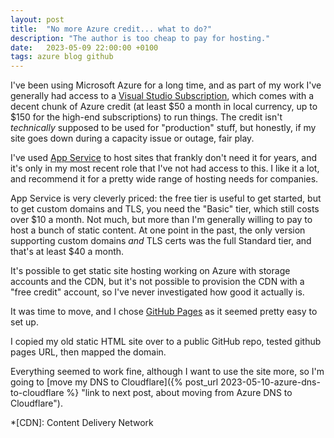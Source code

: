 ```yaml
---
layout: post
title:  "No more Azure credit... what to do?"
description: "The author is too cheap to pay for hosting."
date:   2023-05-09 22:00:00 +0100
tags: azure blog github
---
```


I've been using Microsoft Azure for a long time, and as part of my work I've generally had access to a [Visual Studio Subscription](https://visualstudio.microsoft.com/subscriptions/), which comes with a decent chunk of Azure credit (at least $50 a month in local currency, up to $150 for the high-end subscriptions) to run things. The credit isn't *technically* supposed to be used for "production" stuff, but honestly, if my site goes down during a capacity issue or outage, fair play.

I've used [App Service](https://azure.microsoft.com/services/app-service/) to host sites that frankly don't need it for years, and it's only in my most recent role that I've not had access to this. I like it a lot, and recommend it for a pretty wide range of hosting needs for companies.

App Service is very cleverly priced: the free tier is useful to get started, but to get custom domains and TLS, you need the "Basic" tier, which still costs over $10 a month.  Not much, but more than I'm generally willing to pay to host a bunch of static content. At one point in the past, the only version supporting custom domains *and* TLS certs was the full Standard tier, and that's at least $40 a month.

It's possible to get static site hosting working on Azure with storage accounts and the CDN, but it's not possible to provision the CDN with a "free credit" account, so I've never investigated how good it actually is.

It was time to move, and I chose [GitHub Pages](https://pages.github.com) as it seemed pretty easy to set up.

I copied my old static HTML site over to a public GitHub repo, tested github pages URL, then mapped the domain.

Everything seemed to work fine, although I want to use the site more, so I'm going to [move my DNS to Cloudflare]({% post_url 2023-05-10-azure-dns-to-cloudflare %} "link to next post, about moving from Azure DNS to Cloudflare").

*[CDN]: Content Delivery Network

